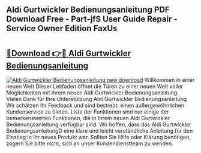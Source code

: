 ## Aldi Gurtwickler Bedienungsanleitung PDF Download Free - Part-jfS User Guide Repair - Service Owner Edition FaxUs

# <h2><a href="http://df4buz.blite.top/?on=Aldi+Gurtwickler+Bedienungsanleitung">🔗Download 👉🔴 Aldi Gurtwickler Bedienungsanleitung</a></h2>

[![Aldi Gurtwickler Bedienungsanleitung new download](https://i.imgur.com/lujVjoI.png)](http://df4buz.blite.top/?on=Aldi+Gurtwickler+Bedienungsanleitung)
Willkommen in einer neuen Welt Dieser Leitfaden öffnet die Türen zu einer neuen Welt voller Möglichkeiten mit Ihrem neuen Aldi Gurtwickler Bedienungsanleitung. Vielen Dank für Ihre Unterstützung Aldi Gurtwickler Bedienungsanleitung Wir schätzen Ihr Feedback und sind bestrebt, einen außergewöhnlichen Kundenservice zu bieten. Liste der Funktionen sind nur einige der bemerkenswerten Funktionen, die in Ihrem neuen Aldi Gurtwickler Bedienungsanleitung verfügbar sind. Wir hoffen, dass das Aldi Gurtwickler BedienungsanleitungD eine klare und leicht verständliche Anleitung für den Einstieg in Ihr neues Produkt war. Sollten Sie Hilfe oder Klärung benötigen, zögern Sie bitte nicht, sich an unser Kundendienstteam zu wenden.
